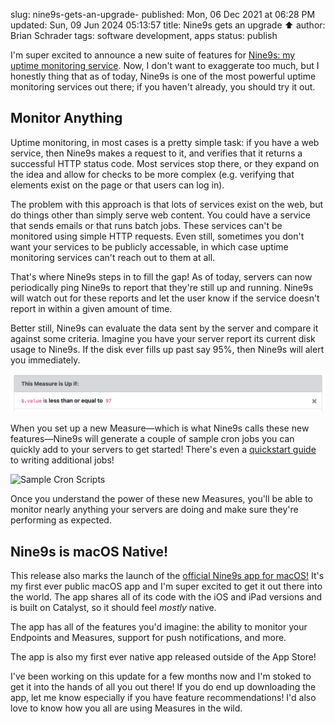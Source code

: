 slug: nine9s-gets-an-upgrade-
published: Mon, 06 Dec 2021 at 06:28 PM
updated: Sun, 09 Jun 2024 05:13:57 
title: Nine9s gets an upgrade ⬆️
author: Brian Schrader
tags: software development, apps
status: publish

I'm super excited to announce a new suite of features for [Nine9s: my uptime monitoring service][3]. Now, I don't want to exaggerate too much, but I honestly thing that as of today, Nine9s is one of the most powerful uptime monitoring services out there; if you haven't already, you should try it out.


## Monitor Anything

Uptime monitoring, in most cases is a pretty simple task: if you have a web service, then Nine9s makes a request to it, and verifies that it returns a successful HTTP status code. Most services stop there, or they expand on the idea and allow for checks to be more complex (e.g. verifying that elements exist on the page or that users can log in).

The problem with this approach is that lots of services exist on the web, but do things other than simply serve web content. You could have a service that sends emails or that runs batch jobs. These services can't be monitored using simple HTTP requests. Even still, sometimes you don't want your services to be publicly accessable, in which case uptime monitoring services can't reach out to them at all.

That's where Nine9s steps in to fill the gap! As of today, servers can now periodically ping Nine9s to report that they're still up and running. Nine9s will watch out for these reports and let the user know if the service doesn't report in within a given amount of time.

Better still, Nine9s can evaluate the data sent by the server and compare it against some criteria. Imagine you have your server report its current disk usage to Nine9s. If the disk ever fills up past say 95%, then Nine9s will alert you immediately.

![Example Criteria on Nine9s](/images/blog/nine9s-criteria.png)

When you set up a new Measure&mdash;which is what Nine9s calls these new features&mdash;Nine9s will generate a couple of sample cron jobs you can quickly add to your servers to get started! There's even a [quickstart guide][1] to writing additional jobs!

![Sample Cron Scripts](https://nine9s.cloud/static/kb/cron.png)

Once you understand the power of these new Measures, you'll be able to monitor nearly anything your servers are doing and make sure they're performing as expected.


## Nine9s is macOS Native!

This release also marks the launch of the [official Nine9s app for macOS!][2] It's my first ever public macOS app and I'm super excited to get it out there into the world. The app shares all of its code with the iOS and iPad versions  and is built on Catalyst, so it should feel *mostly* native.

The app has all of the features you'd imagine: the ability to monitor your Endpoints and Measures, support for push notifications, and more.

The app is also my first ever native app released outside of the App Store!

I've been working on this update for a few months now and I'm stoked to get it into the hands of all you out there! If you do end up downloading the app, let me know especially if you have feature recommendations! I'd also love to know how you all are using Measures in the wild.

[1]: https://nine9s.cloud/kb/measurement-snippets
[2]: https://nine9s.cloud/#app
[3]: https://nine9s.cloud/
